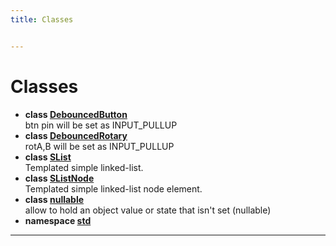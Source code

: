 ```yaml
---
title: Classes


---
```


# Classes



* **class [DebouncedButton](https://github.com/devel0/iot-utils/tree/main/data/api/Classes/class_debounced_button.md)** <br>btn pin will be set as INPUT_PULLUP 
* **class [DebouncedRotary](https://github.com/devel0/iot-utils/tree/main/data/api/Classes/class_debounced_rotary.md)** <br>rotA,B will be set as INPUT_PULLUP 
* **class [SList](https://github.com/devel0/iot-utils/tree/main/data/api/Classes/class_s_list.md)** <br>Templated simple linked-list. 
* **class [SListNode](https://github.com/devel0/iot-utils/tree/main/data/api/Classes/class_s_list_node.md)** <br>Templated simple linked-list node element. 
* **class [nullable](https://github.com/devel0/iot-utils/tree/main/data/api/Classes/classnullable.md)** <br>allow to hold an object value or state that isn't set (nullable) 
* **namespace [std](https://github.com/devel0/iot-utils/tree/main/data/api/Namespaces/namespacestd.md)** 



-------------------------------


